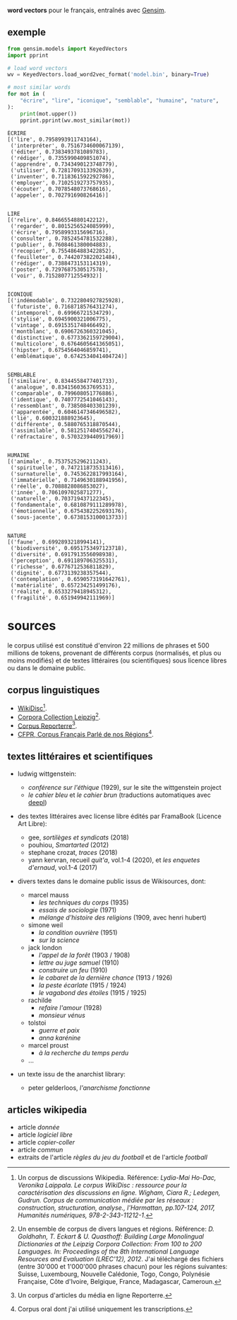 __word vectors__ pour le français, entraînés avec [Gensim](https://radimrehurek.com/gensim/).

exemple
-------

```python
from gensim.models import KeyedVectors
import pprint

# load word vectors
wv = KeyedVectors.load_word2vec_format('model.bin', binary=True)

# most similar words
for mot in (
    "écrire", "lire", "iconique", "semblable", "humaine", "nature",
):
    print(mot.upper())
    pprint.pprint(wv.most_similar(mot))
```

```
ÉCRIRE
[('lire', 0.7958993911743164),
 ('interpréter', 0.7516734600067139),
 ('éditer', 0.7383493781089783),
 ('rédiger', 0.7355990409851074),
 ('apprendre', 0.7343490123748779),
 ('utiliser', 0.7281709313392639),
 ('inventer', 0.7118361592292786),
 ('employer', 0.7102519273757935),
 ('écouter', 0.7078548073768616),
 ('appeler', 0.702791690826416)]


LIRE
[('relire', 0.8466554880142212),
 ('regarder', 0.8015256524085999),
 ('écrire', 0.7958993315696716),
 ('consulter', 0.7852454781532288),
 ('publier', 0.7608461380004883),
 ('recopier', 0.7554864883422852),
 ('feuilleter', 0.7442073822021484),
 ('rédiger', 0.7388473153114319),
 ('poster', 0.7297687530517578),
 ('voir', 0.7152807712554932)]


ICONIQUE
[('indémodable', 0.7322804927825928),
 ('futuriste', 0.7168718576431274),
 ('intemporel', 0.69966721534729),
 ('stylisé', 0.6945900321006775),
 ('vintage', 0.6915351748466492),
 ('montblanc', 0.6906726360321045),
 ('distinctive', 0.6773362159729004),
 ('multicolore', 0.6764605641365051),
 ('hipster', 0.6754564046859741),
 ('emblématique', 0.6742534041404724)]


SEMBLABLE
[('similaire', 0.8344558477401733),
 ('analogue', 0.8341560363769531),
 ('comparable', 0.799608051776886),
 ('identique', 0.7407772541046143),
 ('ressemblant', 0.738508403301239),
 ('apparentée', 0.6046147346496582),
 ('lié', 0.600321888923645),
 ('différente', 0.5880765318870544),
 ('assimilable', 0.5812517404556274),
 ('réfractaire', 0.5703239440917969)]


HUMAINE
[('animale', 0.7537525296211243),
 ('spirituelle', 0.7472118735313416),
 ('surnaturelle', 0.7453622817993164),
 ('immatérielle', 0.7149630188941956),
 ('réelle', 0.7088828086853027),
 ('innée', 0.7061097025871277),
 ('naturelle', 0.703719437122345),
 ('fondamentale', 0.6810879111289978),
 ('émotionnelle', 0.6754382252693176),
 ('sous-jacente', 0.6738153100013733)]


NATURE
[('faune', 0.6992893218994141),
 ('biodiversité', 0.6951753497123718),
 ('diversité', 0.6917913556098938),
 ('perception', 0.691189706325531),
 ('richesse', 0.6776712536811829),
 ('dignité', 0.6773139238357544),
 ('contemplation', 0.6590573191642761),
 ('matérialité', 0.657234251499176),
 ('réalité', 0.6533279418945312),
 ('fragilité', 0.651949942111969)]
```

sources
=======

le corpus utilisé est constitué d'environ 22 millions de phrases et 500 millions de tokens, provenant de différents corpus (normalisés, et plus ou moins modifiés) et de textes littéraires (ou scientifiques) sous licence libres ou dans le domaine public.

corpus linguistiques
--------------------

- [WikiDisc](https://www.ortolang.fr/market/corpora/wikidisc)[^1].
- [Corpora Collection Leipzig](https://wortschatz.uni-leipzig.de/en/download/French)[^2].
- [Corpus Reporterre](https://www.ortolang.fr/market/corpora/corpus-reporterre)[^3].
- [CFPR, Corpus Français Parlé de nos Régions](https://cfpr.huma-num.fr/)[^4].

[^1]: Un corpus de discussions Wikipedia. Référence: _Lydia-Mai Ho-Dac, Veronika Laippala. Le corpus WikiDisc : ressource pour la caractérisation des discussions en ligne. Wigham, Ciara R.; Ledegen, Gudrun. Corpus de communication médiée par les réseaux : construction, structuration, analyse., l'Harmattan, pp.107-124, 2017, Humanités numériques, 978-2-343-11212-1_. 

[^2]: Un ensemble de corpus de divers langues et régions. Référence: _D. Goldhahn, T. Eckart & U. Quasthoff: Building Large Monolingual Dictionaries at the Leipzig Corpora Collection: From 100 to 200 Languages. In: Proceedings of the 8th International Language Resources and Evaluation (LREC'12), 2012_. J'ai téléchargé des fichiers (entre 30'000 et 1'000'000 phrases chacun) pour les régions suivantes: Suisse, Luxembourg, Nouvelle Calédonie, Togo, Congo, Polynésie Française, Côte d'Ivoire, Belgique, France, Madagascar, Cameroun.

[^3]: Un corpus d'articles du média en ligne Reporterre.

[^4]: Corpus oral dont j'ai utilisé uniquement les transcriptions.

textes littéraires et scientifiques
-----------------------------------

- ludwig wittgenstein:
    - _conférence sur l'éthique_ (1929), sur le site the wittgenstein project
    - _le cahier bleu_ et _le cahier brun_ (traductions automatiques avec [deepl](https://www.deepl.com/en/translator))

- des textes littéraires avec license libre édités par FramaBook (Licence Art Libre):
    - gee, _sortilèges et syndicats_ (2018)
    - pouhiou, _Smartarted_ (2012)
    - stephane crozat, _traces_ (2018)
    - yann kervran, recueil _quit'a_, vol.1-4 (2020), et _les enquetes d'ernaud_, vol.1-4 (2017)

- divers textes dans le domaine public issus de Wikisources, dont:
    - marcel mauss
        - _les techniques du corps_ (1935)
        - _essais de sociologie_ (1971)
        - _mélange d'histoire des religions_ (1909, avec henri hubert)
    - simone weil
        - _la condition ouvrière_ (1951)
        - _sur la science_
    - jack london
        - _l'appel de la forêt_ (1903 / 1908)
        - _lettre au juge samuel_ (1910)
        - _construire un feu_ (1910)
        - _le cabaret de la dernière chance_ (1913 / 1926)
        - _la peste écarlate_ (1915 / 1924)
        - _le vagabond des étoiles_ (1915 / 1925)
    - rachilde
        - _refaire l'amour_ (1928)
        - _monsieur vénus_
    - tolstoi
        - _guerre et paix_
        - _anna karénine_
    - marcel proust
        - _à la recherche du temps perdu_
    - ...

- un texte issu de the anarchist library:
    - peter gelderloos, _l'anarchisme fonctionne_

articles wikipedia
------------------

- article _donnée_
- article _logiciel libre_
- article _copier-coller_
- article _commun_
- extraits de l'article _règles du jeu du football_ et de l'article _football_
